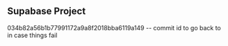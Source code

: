 ## Supabase Project

034b82a56b1b77991172a9a8f2018bba6119a149 -- commit id to go back to in case things fail 



